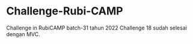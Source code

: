 # Challenge-Rubi-CAMP
Challenge in RubiCAMP batch-31 tahun 2022
Challenge 18 sudah selesai dengan MVC.

